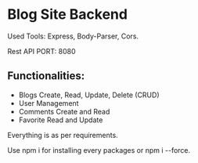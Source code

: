 # Blog Site Backend

Used Tools: Express, Body-Parser, Cors.

Rest API PORT: 8080

## Functionalities:

- Blogs Create, Read, Update, Delete (CRUD)
- User Management
- Comments Create and Read
- Favorite Read and Update

Everything is as per requirements.

Use npm i for installing every packages or npm i --force.
